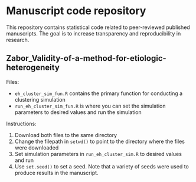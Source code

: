 # Manuscript code repository
This repository contains statistical code related to peer-reviewed published manuscripts. The goal is to increase transparency and reproducibility in research.

## Zabor_Validity-of-a-method-for-etiologic-heterogeneity

Files:

- `eh_cluster_sim_fun.R` contains the primary function for conducting a clustering simulation
- `run_eh_cluster_sim_fun.R` is where you can set the simulation parameters to desired values and run the simulation

Instructions:

1. Download both files to the same directory
2. Change the filepath in `setwd()` to point to the directory where the files were downloaded
3. Set simulation parameters in `run_eh_cluster_sim.R` to desired values and run
4. Use `set.seed()` to set a seed. Note that a variety of seeds were used to produce results in the manuscript.
